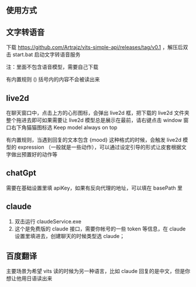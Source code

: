## 使用方式

## 文字转语音

下载 https://github.com/Artrajz/vits-simple-api/releases/tag/v0.1 ，解压后双击 start.bat 启动文字转语音服务

注：里面不包含语音模型，需要自己下载

有内置规则 () 括号内的内容不会被读出来

## live2d

在聊天窗口中，点击上方的心形图标，会弹出 live2d 框，把下载的 live2d 文件夹整个拖进去即可如果需要让 live2d 模型总是展示在最前，请右键点击 window 窗口右下角猫猫图标选 Keep model always on top

有内置规则，当遇到回复的文本包含 {mood} 这种格式的时候，会触发 live2d 模型的 expression （一般就是一些动作），可以通过设定引导的形式让皮套根据文字做出预置好的动作等

## chatGpt

需要在基础设置里填 apiKey，如果有反向代理的地址，可以填在 basePath 里

## claude

1. 双击运行 claudeService.exe
2. 这个是免费版的 claude 接口，需要你帐号的一些 token 等信息，在 claude 设置里填进去，创建聊天的时候类型选 claude；

## 百度翻译

主要场景为希望 vits 读的时候为另一种语言，比如 claude 回复的是中文，但是你想让他用日语读出来
